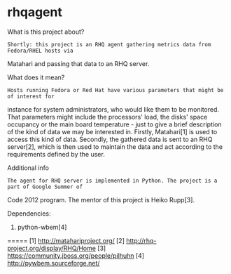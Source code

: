 rhqagent
========

What is this project about?

	Shortly: this project is an RHQ agent gathering metrics data from Fedora/RHEL hosts via 
Matahari and passing that data to an RHQ server.

What does it mean?

	Hosts running Fedora or Red Hat have various parameters that might be of interest for 
instance for system administrators, who would like them to be monitored. That parameters might 
include the processors' load, the disks' space occupancy or the main board temperature - just to 
give a brief description of the kind of data we may be interested in.
	Firstly, Matahari[1] is used to access this kind of data. Secondly, the gathered data is 
sent to an RHQ server[2], which is then used to maintain the data and act according to the 
requirements defined by the user.

Additional info

	The agent for RHQ server is implemented in Python. The project is a part of Google Summer of 
Code 2012 program. The mentor of this project is Heiko Rupp[3].

Dependencies:
1) python-wbem[4]

=====
[1] http://matahariproject.org/
[2] http://rhq-project.org/display/RHQ/Home
[3] https://community.jboss.org/people/pilhuhn
[4] http://pywbem.sourceforge.net/
